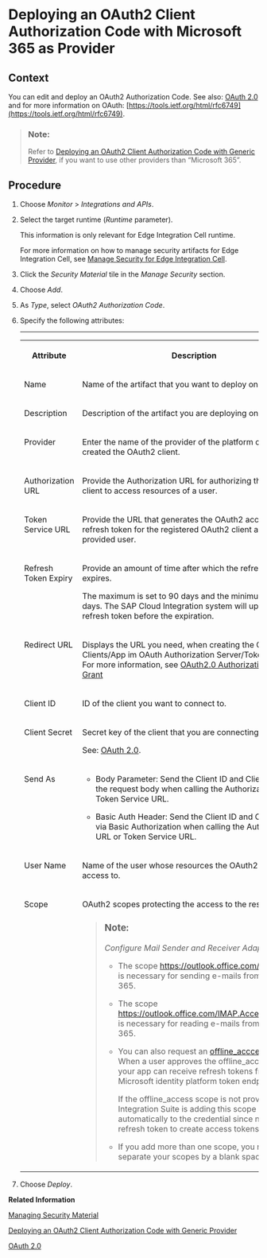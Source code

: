 <!-- loio04a94b18dac143c8af64708252f26c04 -->

# Deploying an OAuth2 Client Authorization Code with Microsoft 365 as Provider



<a name="loio04a94b18dac143c8af64708252f26c04__context_axq_4s2_kmb"/>

## Context

You can edit and deploy an OAuth2 Authorization Code. See also: [OAuth 2.0](../40-RemoteSystems/oauth-2-0-3823134.md#loio382313443b8d4453b0fd536b82b9e15d) and for more information on OAuth: [https://tools.ietf.org/html/rfc6749](https://tools.ietf.org/html/rfc6749).

> ### Note:  
> Refer to [Deploying an OAuth2 Client Authorization Code with Generic Provider](deploying-an-oauth2-client-authorization-code-with-generic-provider-72c8fa7.md), if you want to use other providers than “Microsoft 365”.



<a name="loio04a94b18dac143c8af64708252f26c04__steps_cnq_ss2_kmb"/>

## Procedure

1.  Choose *Monitor* \> *Integrations and APIs*.

2.  Select the target runtime \(*Runtime* parameter\).

    This information is only relevant for Edge Integration Cell runtime.

    For more information on how to manage security artifacts for Edge Integration Cell, see [Manage Security for Edge Integration Cell](../manage-security-for-edge-integration-cell-1783cf8.md).

3.  Click the *Security Material* tile in the *Manage Security* section.

4.  Choose *Add*.

5.  As *Type*, select *OAuth2 Authorization Code*.

6.  Specify the following attributes:

    ****


    <table>
    <tr>
    <th valign="top">

    Attribute
    
    </th>
    <th valign="top">

    Description
    
    </th>
    </tr>
    <tr>
    <td valign="top">
    
    Name
    
    </td>
    <td valign="top">
    
    Name of the artifact that you want to deploy on the tenant.
    
    </td>
    </tr>
    <tr>
    <td valign="top">
    
    Description
    
    </td>
    <td valign="top">
    
    Description of the artifact you are deploying on the tenant.
    
    </td>
    </tr>
    <tr>
    <td valign="top">
    
    Provider
    
    </td>
    <td valign="top">
    
    Enter the name of the provider of the platform on which you created the OAuth2 client.
    
    </td>
    </tr>
    <tr>
    <td valign="top">
    
    Authorization URL
    
    </td>
    <td valign="top">
    
    Provide the Authorization URL for authorizing the OAuth client to access resources of a user.
    
    </td>
    </tr>
    <tr>
    <td valign="top">
    
    Token Service URL
    
    </td>
    <td valign="top">
    
    Provide the URL that generates the OAuth2 access and refresh token for the registered OAuth2 client and the provided user.
    
    </td>
    </tr>
    <tr>
    <td valign="top">
    
    Refresh Token Expiry
    
    </td>
    <td valign="top">
    
    Provide an amount of time after which the refresh token expires.

    The maximum is set to 90 days and the minimum is set to 3 days. The SAP Cloud Integration system will update the refresh token before the expiration.
    
    </td>
    </tr>
    <tr>
    <td valign="top">
    
    Redirect URL
    
    </td>
    <td valign="top">
    
    Displays the URL you need, when creating the OAuth Clients/App im OAuth Authorization Server/Token Server. For more information, see [OAuth2.0 Authorization Code Grant](https://help.sap.com/docs/cloud-integration/sap-cloud-integration/oauth-2-0#loio508a70db7eac4addbb6ac69a06d46e79) 
    
    </td>
    </tr>
    <tr>
    <td valign="top">
    
    Client ID
    
    </td>
    <td valign="top">
    
    ID of the client you want to connect to.
    
    </td>
    </tr>
    <tr>
    <td valign="top">
    
    Client Secret
    
    </td>
    <td valign="top">
    
    Secret key of the client that you are connecting to.

    See: [OAuth 2.0](../40-RemoteSystems/oauth-2-0-3823134.md#loio382313443b8d4453b0fd536b82b9e15d).
    
    </td>
    </tr>
    <tr>
    <td valign="top">
    
    Send As
    
    </td>
    <td valign="top">
    
    -   Body Parameter: Send the Client ID and Client Secret in the request body when calling the Authorization URL or Token Service URL.

    -   Basic Auth Header: Send the Client ID and Client Secret via Basic Authorization when calling the Authorization URL or Token Service URL.



    
    </td>
    </tr>
    <tr>
    <td valign="top">
    
    User Name
    
    </td>
    <td valign="top">
    
    Name of the user whose resources the OAuth2 client gets access to.
    
    </td>
    </tr>
    <tr>
    <td valign="top">
    
    Scope
    
    </td>
    <td valign="top">
    
    OAuth2 scopes protecting the access to the resources.

    > ### Note:  
    > *Configure Mail Sender and Receiver Adapter*:
    > 
    > -   The scope https://outlook.office.com/SMTP.Send is necessary for sending e-mails from Outlook 365.
    > 
    > -   The scope https://outlook.office.com/IMAP.AccessAsUser.All is necessary for reading e-mails from Outlook 365.
    > 
    > -   You can also request an [offline\_acccess scope](https://docs.microsoft.com/en-us/azure/active-directory/develop/v2-permissions-and-consent#offline_access). When a user approves the offline\_access scope, your app can receive refresh tokens from the Microsoft identity platform token endpoint.
    > 
    >     If the offline\_access scope is not provided, SAP Integration Suite is adding this scope automatically to the credential since needs the refresh token to create access tokens.
    > 
    > -   If you add more than one scope, you need to separate your scopes by a blank space.


    
    </td>
    </tr>
    </table>
    
7.  Choose *Deploy*.


**Related Information**  


[Managing Security Material](managing-security-material-b8ccb53.md "The Manage Security Material area provides an overview of security-related artifacts.")

[Deploying an OAuth2 Client Authorization Code with Generic Provider](deploying-an-oauth2-client-authorization-code-with-generic-provider-72c8fa7.md "Create an OAuth2 Client Authorization Code with the Generic Provider.")

[OAuth 2.0](../40-RemoteSystems/oauth-2-0-3823134.md#loio382313443b8d4453b0fd536b82b9e15d "OAuth 2.0 allows a user to grant a client access to a protected resource (hosted by a resource server). The user typically restricts the access of the client and doesn't allow full access.")

